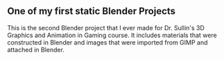 ## One of my first static Blender Projects

This is the second Blender project that I ever made for Dr. Sullin's 3D Graphics and Animation in Gaming course. It includes materials that 
were constructed in Blender and images that were imported from GIMP and attached in Blender.